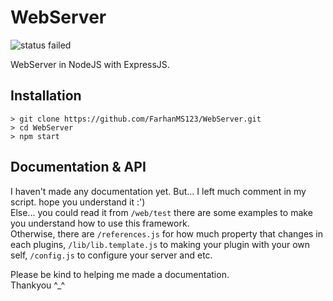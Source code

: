 # WebServer

![status failed](https://img.shields.io/badge/status-failed-red)

WebServer in NodeJS with ExpressJS.

## Installation
```
> git clone https://github.com/FarhanMS123/WebServer.git
> cd WebServer
> npm start
```

## Documentation & API
I haven't made any documentation yet. But... I left much comment in my script. hope you understand it :') <br />
Else... you could read it from `/web/test` there are some examples to make you understand how to use this framework. <br />
Otherwise, there are `/references.js` for how much property that changes in each plugins, `/lib/lib.template.js` to making your plugin with your own self, `/config.js` to configure your server and etc.

Please be kind to helping me made a documentation. <br />
Thankyou ^_^